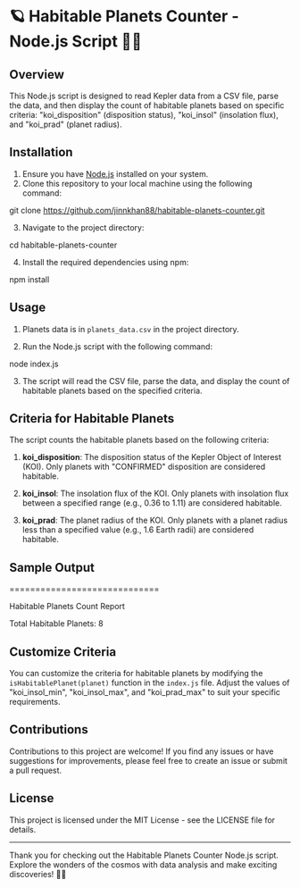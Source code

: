 # 🪐 Habitable Planets Counter - Node.js Script 🌌🚀

## Overview

This Node.js script is designed to read Kepler data from a CSV file, parse the data, and then display the count of habitable planets based on specific criteria: "koi_disposition" (disposition status), "koi_insol" (insolation flux), and "koi_prad" (planet radius).

## Installation

1. Ensure you have [Node.js](https://nodejs.org/) installed on your system.
2. Clone this repository to your local machine using the following command:

git clone https://github.com/jinnkhan88/habitable-planets-counter.git

3. Navigate to the project directory:

cd habitable-planets-counter

4. Install the required dependencies using npm:

npm install

## Usage

1. Planets data is in `planets_data.csv` in the project directory.

2. Run the Node.js script with the following command:

node index.js

3. The script will read the CSV file, parse the data, and display the count of habitable planets based on the specified criteria.

## Criteria for Habitable Planets

The script counts the habitable planets based on the following criteria:

1. **koi_disposition**: The disposition status of the Kepler Object of Interest (KOI). Only planets with "CONFIRMED" disposition are considered habitable.

2. **koi_insol**: The insolation flux of the KOI. Only planets with insolation flux between a specified range (e.g., 0.36 to 1.11) are considered habitable.

3. **koi_prad**: The planet radius of the KOI. Only planets with a planet radius less than a specified value (e.g., 1.6 Earth radii) are considered habitable.

## Sample Output

=============================

Habitable Planets Count Report

Total Habitable Planets: 8

## Customize Criteria

You can customize the criteria for habitable planets by modifying the `isHabitablePlanet(planet)` function in the `index.js` file. Adjust the values of "koi_insol_min", "koi_insol_max", and "koi_prad_max" to suit your specific requirements.

## Contributions

Contributions to this project are welcome! If you find any issues or have suggestions for improvements, please feel free to create an issue or submit a pull request.

## License

This project is licensed under the MIT License - see the LICENSE file for details.

---

Thank you for checking out the Habitable Planets Counter Node.js script. Explore the wonders of the cosmos with data analysis and make exciting discoveries! 🌌🚀
